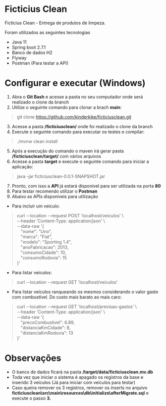 # Ficticius Clean
Ficticius Clean - Entrega de produtos de limpeza.

Foram utilizados as seguintes tecnologias
- Java 11
- Spring boot 2.7.1
- Banco de dados H2
- Flyway
- Postman (Para testar a API)

# Configurar e executar (Windows)

1. Abra o **Git Bash** e acesse a pasta no seu computador onde será realizado o clone da branch
2. Utilize o seguinte comando para clonar a brach **main**:
> git clone https://github.com/kinderkike/ficticiusclean.git

3. Acesse a pasta **/ficticiusclean/** onde foi realizado o clone da branch
4. Execute o seguinte comando para executar os testes e compilar:
> ./mvnw clean install
5. Após a execução do comando o maven irá gerar pasta **/ficticiusclean/target/** com vários arquivos
6. Acesse a pasta **target** e execute o seguinte comando para iniciar a aplicação:
> java -jar ficticiusclean-0.0.1-SNAPSHOT.jar
7. Pronto, com isso a **API** já estará disponível para ser utilizada na porta **80**
8. Para testar recomendo utilizar o **Postman**
9. Abaixo as APIs disponíveis para utilização
- Para incluir um veículo:
><p> curl --location --request POST 'localhost/veiculos' \<br>
>--header 'Content-Type: application/json' \<br>
>--data-raw '{<br>
>&nbsp;&nbsp;&nbsp;"nome": "Uno",<br>
>&nbsp;&nbsp;&nbsp;"marca": "Fiat",<br>
>&nbsp;&nbsp;&nbsp;"modelo": "Sporting 1.4",<br>
>&nbsp;&nbsp;&nbsp;"anoFabricacao": 2013,<br>
>&nbsp;&nbsp;&nbsp;"consumoCidade": 10,<br>
>&nbsp;&nbsp;&nbsp;"consumoRodovia": 15<br>
>}'</p>
- Para listar veículos:
> curl --location --request GET 'localhost/veiculos'
- Para listar veículos ranqueando os mesmos considerando o valor gasto com combustível. Do custo mais barato ao mais caro:
><p>curl --location --request GET 'localhost/previsao-gastos' \<br>
>--header 'Content-Type: application/json' \<br>
>--data-raw '{<br>
>&nbsp;&nbsp;&nbsp;"precoCombustivel": 6.89,<br>
>&nbsp;&nbsp;&nbsp;"distanciaKmCidade": 8,<br>
>&nbsp;&nbsp;&nbsp;"distanciaKmRodovia": 13<br>
>}'</p>

# Observações
- O banco de dados ficará na pasta **/target/data/ficticiusclean.mv.db**
- Toda vez que iniciar o sistema é apagado os registros da base e inserido 3 veículos (Já para iniciar com veículos para testar)
- Caso queira remover os 3 registros, remover os inserts no arquivo **ficticiusclean\src\main\resources\db\initialize\afterMigrate.sql** e execute o passo **3.**
